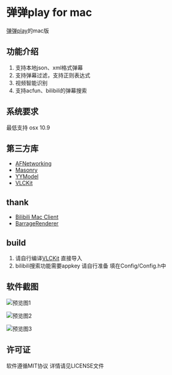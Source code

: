 # 弹弹play for mac

[弹弹play](http://www.dandanplay.com/)的mac版 

## 功能介绍
1. 支持本地json、xml格式弹幕
2. 支持弹幕过滤，支持正则表达式
3. 视频智能识别
4. 支持acfun、bilibili的弹幕搜索

## 系统要求
最低支持 osx 10.9

## 第三方库
* [AFNetworking](https://github.com/AFNetworking/AFNetworking)
* [Masonry](https://github.com/jdg/MBProgressHUD)
* [YYModel](https://github.com/ibireme/YYModel)
* [VLCKit](https://code.videolan.org/videolan/VLCKit)

## thank
* [Bilibili Mac Client](https://github.com/typcn/bilibili-mac-client)
* [BarrageRenderer](https://github.com/unash/BarrageRenderer)

## build
1. 请自行编译[VLCKit](https://code.videolan.org/videolan/VLCKit) 直接导入
2. bilibili搜索功能需要appkey 请自行准备 填在Config/Config.h中

## 软件截图
![预览图1](https://github.com/sunsx9316/DanDanPlayForMac/blob/master/snapshot/img1.png)

![预览图2](https://github.com/sunsx9316/DanDanPlayForMac/blob/master/snapshot/img2.png)

![预览图3](https://github.com/sunsx9316/DanDanPlayForMac/blob/master/snapshot/img3.png)

## 许可证
软件遵循MIT协议 详情请见LICENSE文件